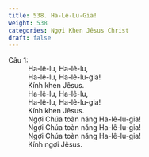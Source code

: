```yaml
---
title: 538. Ha-Lê-Lu-Gia!
weight: 538
categories: Ngợi Khen Jêsus Christ
draft: false
---
```

<dl><dt>Câu 1:</dt><dd data-verse="1">Ha-lê-lu, Ha-lê-lu, <br/>Ha-lê-lu, Ha-lê-lu-gia! <br/>Kính khen Jêsus. <br/>Ha-lê-lu, Ha-lê-lu, <br/>Ha-lê-lu, Ha-lê-lu-gia! <br/>Kính khen Jêsus. <br/>Ngợi Chúa toàn năng Ha-lê-lu-gia! <br/>Ngợi Chúa toàn năng Ha-lê-lu-gia! <br/>Ngợi Chúa toàn năng Ha-lê-lu-gia! <br/>Kính ngợi Jêsus. </dd></dl>